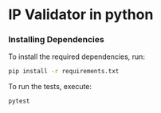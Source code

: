 # IP Validator in python 

### Installing Dependencies

To install the required dependencies, run:

```bash
pip install -r requirements.txt
```

To run the tests, execute:

```bash
pytest
```
